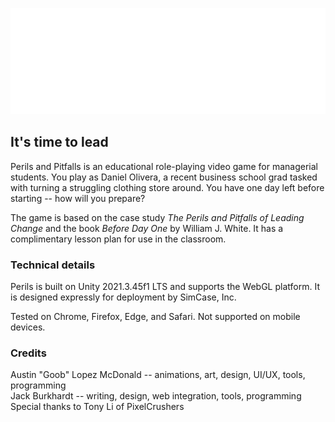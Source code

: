 <p align="center">
  <img width="600" height="170" src="https://raw.githubusercontent.com/jackburkhardt/KeyWave/refs/heads/main/Assets/Project/Runtime/Assets/Sprites/PERILS_AND_PITFALLS_LOGO.png">
</p>

## It's time to lead

Perils and Pitfalls is an educational role-playing video game for managerial students. You play as Daniel Olivera, a recent business school grad tasked with turning a struggling clothing store around. You have one day left before starting -- how will you prepare?

The game is based on the case study *The Perils and Pitfalls of Leading Change* and the book *Before Day One* by William J. White. It has a complimentary lesson plan for use in the classroom.

### Technical details

Perils is built on Unity 2021.3.45f1 LTS and supports the WebGL platform. It is designed expressly for deployment by SimCase, Inc.

Tested on Chrome, Firefox, Edge, and Safari. Not supported on mobile devices.

### Credits

Austin "Goob" Lopez McDonald -- animations, art, design, UI/UX, tools, programming \
Jack Burkhardt -- writing, design, web integration, tools, programming \
Special thanks to Tony Li of PixelCrushers